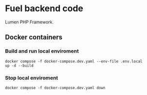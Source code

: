 # Fuel backend code

Lumen PHP Framework.

## Docker containers

### Build and run local enviroment
<code>docker compose -f docker-compose.dev.yaml --env-file .env.local up -d --build</code>

### Stop local enviroment
<code>docker compose -f docker-compose.dev.yaml down</code>
